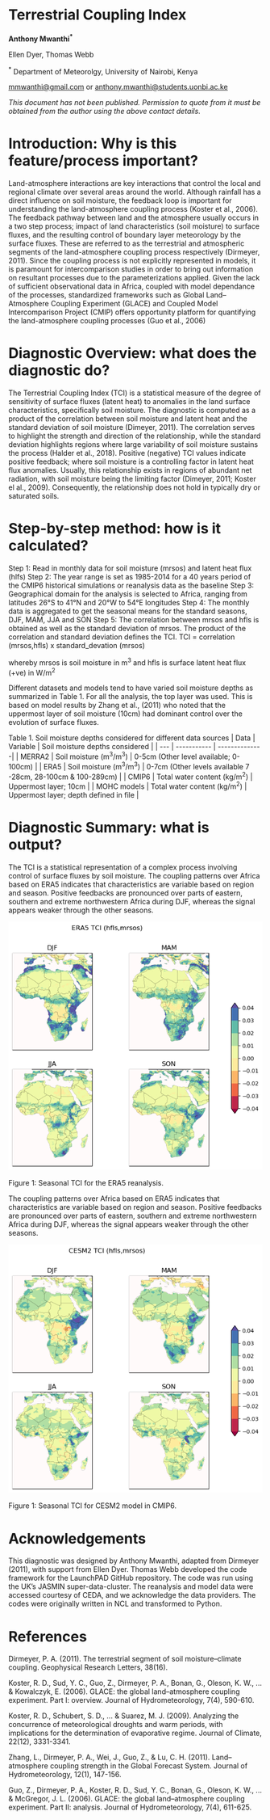 # Terrestrial Coupling Index

**Anthony Mwanthi<sup>*</sup>**

Ellen Dyer, Thomas Webb

<sup>*</sup> Department of Meteorolgy, University of Nairobi, Kenya
 
mmwanthi@gmail.com 
or
anthony.mwanthi@students.uonbi.ac.ke

*This document has not been published. Permission to quote from it must be obtained from the author using the above contact details.*



# Introduction: Why is this feature/process important?

Land-atmosphere interactions are key interactions that control the local and regional climate over several areas around the world. Although rainfall has a direct influence on soil moisture, the feedback loop is important for understanding the land-atmosphere coupling process (Koster et al., 2006). The feedback pathway between land and the atmosphere usually occurs in a two step process; impact of land characteristics (soil moisture) to surface fluxes, and the resulting control of boundary layer meteorology by the surface fluxes. These are referred to as the terrestrial and atmospheric segments of the land-atmosphere coupling process respectively (Dirmeyer, 2011). Since the coupling process is not explicitly represented in models, it is paramount for intercomparison studies in order to bring out information on resultant processes due to the parameterizations applied. Given the lack of sufficient observational data in Africa, coupled with model dependance of the processes, standardized frameworks such as Global Land–Atmosphere Coupling Experiment (GLACE) and Coupled Model Intercomparison Project (CMIP) offers opportunity platform for quantifying the land-atmosphere coupling processes (Guo et al., 2006)

# Diagnostic Overview: what does the diagnostic do?

The Terrestrial Coupling Index (TCI) is a statistical measure of the degree of sensitivity of surface fluxes (latent heat) to anomalies in the land surface characteristics, specifically soil moisture. The diagnostic is computed as a product of the correlation between soil moisture and latent heat and the standard deviation of soil moisture (Dimeyer, 2011). The correlation serves to highlight the strength and direction of the relationship, while the standard deviation highlights regions where large variability of soil moisture sustains the process (Halder et al., 2018). Positive (negative) TCI values indicate positive feedback; where soil moisture is a controlling factor in latent heat flux anomalies. Usually, this relationship exists in regions of abundant net radiation, with soil moisture being the limiting factor (Dimeyer, 2011; Koster el al., 2009). Consequently, the relationship does not hold in typically dry or saturated soils. 

# Step-by-step method: how is it calculated? 	
Step 1: Read in monthly data for soil moisture (mrsos) and latent heat flux (hlfs) 
Step 2: The year range is set as 1985-2014 for a 40 years period of the CMIP6 historical simulations or reanalysis data as the baseline
Step 3: Geographical domain for the analysis is selected to Africa, ranging from latitudes 26°S to 41°N and 20°W to 54°E longitudes 
Step 4: The monthly data is aggregated to get the seasonal means for the standard seasons, DJF, MAM, JJA and SON
Step 5: The correlation between mrsos and hfls is obtained as well as the standard deviation of mrsos. The product of the correlation and standard deviation defines the TCI.
TCI = correlation (mrsos,hfls) x standard_devation (mrsos) 

whereby mrsos  is soil moisture in m<sup>3</sup> and hfls is surface latent heat flux (+ve) in W/m<sup>2</sup>

Different datasets and models tend to have varied soil moisture depths as summarized in  Table 1. For all the analysis, the top layer was used. This is based on model results by Zhang et al., (2011) who noted that the uppermost layer of soil moisture (10cm) had dominant control over the evolution of surface fluxes. 

Table 1. Soil moisture depths considered for different data sources
| Data | Variable | Soil moisture depths considered |
| --- | ----------- | --------------|
| MERRA2 | Soil moisture (m<sup>3</sup>/m<sup>3</sup>) | 0-5cm (Other level available; 0-100cm) |
| ERA5 | Soil moisture (m<sup>3</sup>/m<sup>3</sup>) | 0-7cm (Other levels available 7 -28cm, 28-100cm & 100-289cm) |
| CMIP6 | Total water content (kg/m<sup>2</sup>) | Uppermost layer; 10cm |
| MOHC models | Total water content (kg/m<sup>2</sup>) | Uppermost layer; depth defined in file |

# Diagnostic Summary: what is output?
The TCI is a statistical representation of a complex process involving control of surface fluxes by soil moisture. The coupling patterns over Africa based on ERA5 indicates that characteristics are variable based on region and season. Positive feedbacks are pronounced over parts of eastern, southern and extreme northwestern Africa during DJF, whereas the signal appears weaker through the other seasons. 

![](https://github.com/Priority-on-African-Diagnostics/LaunchPAD/blob/54ff08ccd72c0184df2b2d82016566e2836cca0e/DIAGNOSTICS/Terrestrial%20Coupling%20Index/plots/ERA5_TCI_plot.png)

Figure 1: Seasonal TCI for the ERA5 reanalysis.

The coupling patterns over Africa based on ERA5 indicates that characteristics are variable based on region and season. Positive feedbacks are pronounced over parts of eastern, southern and extreme northwestern Africa during DJF, whereas the signal appears weaker through the other seasons. 

![](https://github.com/Priority-on-African-Diagnostics/LaunchPAD/blob/54ff08ccd72c0184df2b2d82016566e2836cca0e/DIAGNOSTICS/Terrestrial%20Coupling%20Index/plots/CESM2_TCI_plot.png)

Figure 1: Seasonal TCI for CESM2 model in CMIP6.


# Acknowledgements
This diagnostic was designed by Anthony Mwanthi, adapted from Dirmeyer (2011), with support from Ellen Dyer. Thomas Webb developed the code framework for the LaunchPAD GitHub repository. The code was run using the UK’s JASMIN super-data-cluster. The reanalysis and model data were accessed courtesy of CEDA, and we acknowledge the data providers. The codes were originally written in NCL and transformed to Python.

 
# References
Dirmeyer, P. A. (2011). The terrestrial segment of soil moisture–climate coupling. Geophysical Research Letters, 38(16).

Koster, R. D., Sud, Y. C., Guo, Z., Dirmeyer, P. A., Bonan, G., Oleson, K. W., ... & Kowalczyk, E. (2006). GLACE: the global land–atmosphere coupling experiment. Part I: overview. Journal of Hydrometeorology, 7(4), 590-610.

Koster, R. D., Schubert, S. D., ... & Suarez, M. J. (2009). Analyzing the concurrence of meteorological droughts and warm periods, with implications for the determination of evaporative regime. Journal of Climate, 22(12), 3331-3341.

Zhang, L., Dirmeyer, P. A., Wei, J., Guo, Z., & Lu, C. H. (2011). Land–atmosphere coupling strength in the Global Forecast System. Journal of Hydrometeorology, 12(1), 147-156.

Guo, Z., Dirmeyer, P. A., Koster, R. D., Sud, Y. C., Bonan, G., Oleson, K. W., ... & McGregor, J. L. (2006). GLACE: the global land–atmosphere coupling experiment. Part II: analysis. Journal of Hydrometeorology, 7(4), 611-625.
